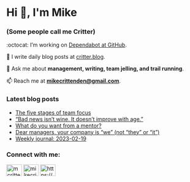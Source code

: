 # Hi 👋, I'm Mike
### (Some people call me Critter)

:octocat: I’m working on [Dependabot at GitHub](https://github.com/features/security).

📝 I write daily blog posts at [critter.blog](https://critter.blog).

💬 Ask me about **management, writing, team jelling, and trail running**.

📫 Reach me at **mikecrittenden@gmail.com**.

### Latest blog posts
<!-- BLOG-POST-LIST:START -->
- [The five stages of team focus](https://critter.blog/2023/02/23/the-five-stages-of-team-focus/)
- [“Bad news isn’t wine. It doesn’t improve with age.”](https://critter.blog/2023/02/22/bad-news-isnt-wine-it-doesnt-improve-with-age/)
- [What do you want from a mentor?](https://critter.blog/2023/02/21/what-do-you-want-from-a-mentor/)
- [Dear managers, your company is “we” &lpar;not “they” or “it”&rpar;](https://critter.blog/2023/02/20/dear-managers-your-company-is-we-not-they-or-it/)
- [Weekly journal: 2023-02-19](https://critter.blog/2023/02/19/weekly-journal-2023-02-19/)
<!-- BLOG-POST-LIST:END -->

<h3 align="left">Connect with me:</h3>
<p align="left">
<a href="https://twitter.com/mcrittenden" target="blank"><img align="center" src="https://raw.githubusercontent.com/rahuldkjain/github-profile-readme-generator/master/src/images/icons/Social/twitter.svg" alt="mcrittenden" height="30" width="40" /></a>
<a href="https://linkedin.com/in/mikecrittenden" target="blank"><img align="center" src="https://raw.githubusercontent.com/rahuldkjain/github-profile-readme-generator/master/src/images/icons/Social/linked-in-alt.svg" alt="mikecrittenden" height="30" width="40" /></a>
<a href="https://critter.blog/feed/" target="blank"><img align="center" src="https://raw.githubusercontent.com/rahuldkjain/github-profile-readme-generator/master/src/images/icons/Social/rss.svg" alt="https://critter.blog/feed/" height="30" width="40" /></a>
</p>
